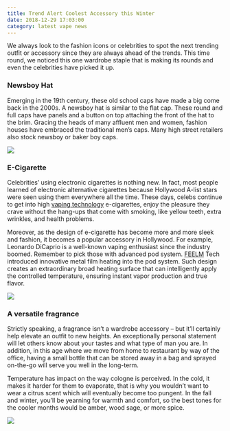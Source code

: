 ```yaml
---
title: Trend Alert Coolest Accessory this Winter
date: 2018-12-29 17:03:00
category: latest vape news
---
```


We always look to the fashion icons or celebrities to spot the next trending outfit or accessory since they are always ahead of the trends. This time round, we noticed this one wardrobe staple that is making its rounds and even the celebrities have picked it up.

### Newsboy Hat

Emerging in the 19th century, these old school caps have made a big come back in the 2000s. A newsboy hat is similar to the flat cap. These round and full caps have panels and a button on top attaching the front of the hat to the brim. Gracing the heads of many affluent men and women, fashion houses have embraced the traditional men’s caps. Many high street
retailers also stock newsboy or baker boy caps.

![](/images/9.png)

### E-Cigarette

Celebrities’ using electronic cigarettes is nothing new. In fact, most people learned of electronic alternative cigarettes because Hollywood A-list stars were seen using them everywhere all the time. These days, celebs continue to get into high [vaping technology](http://www.feelmtech.com/) e-cigarettes, enjoy the pleasure they crave without the hang-ups that come with smoking, like yellow teeth, extra wrinkles, and health problems.

Moreover, as the design of e-cigarette has become more and more sleek and fashion, it becomes a popular accessory in Hollywood. For example, Leonardo DiCaprio is a well-known vaping enthusiast since the industry boomed. Remember to pick those with advanced pod system. [FEELM](http://www.feelmtech.com/) Tech introduced innovative metal film heating into the pod system. Such design creates an extraordinary broad heating surface that can intelligently apply the controlled temperature, ensuring instant vapor production and true flavor.

![](/images/10.png)

### A versatile fragrance

Strictly speaking, a fragrance isn’t a wardrobe accessory – but it’ll certainly help elevate an outfit to new heights. An exceptionally personal statement will let others know about your tastes and what type of man you are. In addition, in this age where we move from home to restaurant by way of the office, having a small bottle that can be stored away in a bag and sprayed on-the-go will serve you well in the long-term.

Temperature has impact on the way cologne is perceived. In the cold, it makes it harder for them to evaporate, that is why you wouldn’t want to wear a citrus scent which will eventually become too pungent. In the fall and winter, you’ll be yearning for warmth and comfort, so the best tones for the cooler months would be amber, wood sage, or more spice.

![](/images/11.jpg)

